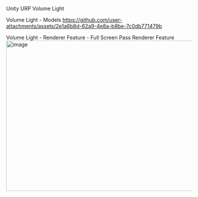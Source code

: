 Unity URP Volume Light

Volume Light - Models
https://github.com/user-attachments/assets/2e1a6b8d-62a9-4e8a-b8be-7c0db771479b

Volume Light - Renderer Feature - Full Screen Pass Renderer Feature
<img width="923" height="409" alt="image" src="https://github.com/user-attachments/assets/2690dc36-d9eb-425d-a928-26adf98d23ba" />
